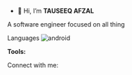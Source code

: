 - 👋 Hi, I’m **TAUSEEQ AFZAL**

A software engineer focused on all thing


Languages
![android](https://user-images.githubusercontent.com/49031493/208660174-602b9a41-1624-4eee-9d58-63871d5d16c4.png)


**Tools:**

Connect with me:
